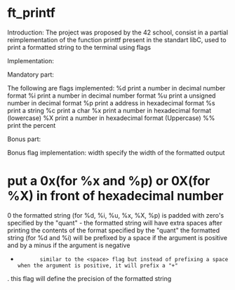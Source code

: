 # ft_printf

Introduction:
The project was proposed by the 42 school, consist in a partial reimplementation of the function printtf present in the standart libC, used to print a formatted string to the terminal using flags

Implementation:

Mandatory part:

The following are flags implemented:
%d print a number in decimal number format
%i print a number in decimal number format
%u print a unsigned number in decimal format
%p print a address in hexadecimal format
%s print a string
%c print a char
%x print a number in hexadecimal format (lowercase)
%X print a number in hexadecimal format (Uppercase)
%% print the percent

Bonus part:

Bonus flag implementation:
width        specify the width of the formatted output
#            put a 0x(for %x and %p) or 0X(for %X) in front of hexadecimal number
0<quant>     the formatted string (for %d, %i, %u, %x, %X, %p) is padded with zero's specified by the "quant"
-<quant>     the formatted string will have extra spaces after printing the contents of the format specified by the "quant"
<space>      the formatted string (for %d and %i) will be prefixed by a space if the argument is positive and by a minus if the argument is negative
+            similar to the <space> flag but instead of prefixing a space when the argument is positive, it will prefix a "+"
.<quant>     this flag will define the precision of the formatted string
